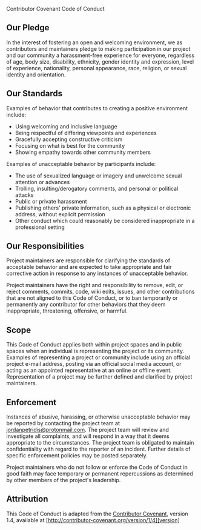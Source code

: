  Contributor Covenant Code of Conduct

 ## Our Pledge

 In the interest of fostering an open and welcoming environment, we as
 contributors and maintainers pledge to making participation in our project and
 our community a harassment-free experience for everyone, regardless of age,
 body size, disability, ethnicity, gender identity and expression, level of
 experience, nationality, personal appearance, race, religion, or sexual
 identity and orientation.

 ## Our Standards

 Examples of behavior that contributes to creating a positive environment
 include:

 * Using welcoming and inclusive language
 * Being respectful of differing viewpoints and experiences
 * Gracefully accepting constructive criticism
 * Focusing on what is best for the community
 * Showing empathy towards other community members

 Examples of unacceptable behavior by participants include:

 * The use of sexualized language or imagery and unwelcome sexual attention or
   advances
 * Trolling, insulting/derogatory comments, and personal or political attacks
 * Public or private harassment
 * Publishing others' private information, such as a physical or electronic
     address, without explicit permission
 * Other conduct which could reasonably be considered inappropriate in a
       professional setting

## Our Responsibilities

Project maintainers are responsible for clarifying the standards of
acceptable behavior and are expected to take appropriate and fair
corrective action in response to any instances of unacceptable behavior.

Project maintainers have the right and responsibility to remove, edit,
or reject comments, commits, code, wiki edits, issues, and other
contributions that are not aligned to this Code of Conduct, or to ban
temporarily or permanently any contributor for other behaviors that they
deem inappropriate, threatening, offensive, or harmful.

## Scope

This Code of Conduct applies both within project spaces and in public
spaces when an individual is representing the project or its community.
Examples of representing a project or community include using an
official project e-mail address, posting via an official social media
account, or acting as an appointed representative at an online or
offline event. Representation of a project may be further defined and
clarified by project maintainers.

## Enforcement

Instances of abusive, harassing, or otherwise unacceptable behavior may
be reported by contacting the project team at
jordanpetridis@protonmail.com. The project team will review and
investigate all complaints, and will respond in a way that it deems
appropriate to the circumstances. The project team is obligated to
maintain confidentiality with regard to the reporter of an incident.
Further details of specific enforcement policies may be posted
separately.

Project maintainers who do not follow or enforce the Code of Conduct in
good faith may face temporary or permanent repercussions as determined
by other members of the project's leadership.

## Attribution

This Code of Conduct is adapted from the [Contributor
Covenant][homepage], version 1.4, available at
[http://contributor-covenant.org/version/1/4][version]

[homepage]: http://contributor-covenant.org
[version]: http://contributor-covenant.org/version/1/4/
